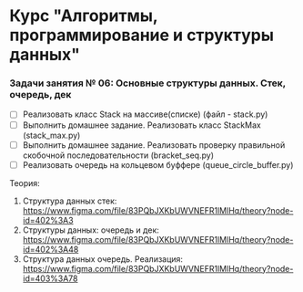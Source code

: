 # Курс "Алгоритмы, программирование и структуры данных"

### Задачи занятия № 06: Основные структуры данных. Стек, очередь, дек

- [ ] Реализовать класс Stack на массиве(списке) (файл - stack.py)
- [ ] Выполнить домашнее задание. Реализовать класс StackMax (stack_max.py)
- [ ] Выполнить домашнее задание. Реализовать проверку правильной скобочной последовательности (bracket_seq.py)
- [ ] Реализовать очередь на кольцевом буффере (queue_circle_buffer.py)

Теория: 
1. Структура данных стек: https://www.figma.com/file/83PQbJXKbUWVNEFR1lMlHq/theory?node-id=402%3A3
2. Структуры данных: очередь и дек: https://www.figma.com/file/83PQbJXKbUWVNEFR1lMlHq/theory?node-id=402%3A48
3. Структура данных очередь. Реализация: https://www.figma.com/file/83PQbJXKbUWVNEFR1lMlHq/theory?node-id=403%3A78
